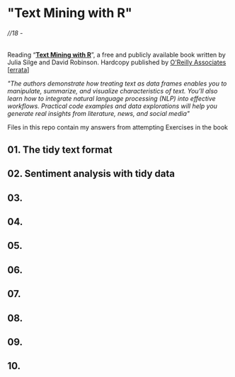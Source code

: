 # "Text Mining with R"
###### //18 -

Reading “[**Text Mining with R**](https://www.tidytextmining.com/)”, a free and publicly available book written by Julia Silge and David Robinson. Hardcopy published by [O'Reilly Associates](http://shop.oreilly.com/product/0636920067153.do) [[errata](https://www.oreilly.com/catalog/errata.csp?isbn=0636920067153)]

*"The authors demonstrate how treating text as data frames enables you to manipulate, summarize, and visualize characteristics of text. You’ll also learn how to integrate natural language processing (NLP) into effective workflows. Practical code examples and data explorations will help you generate real insights from literature, news, and social media"*

Files in this repo contain my answers from attempting Exercises in the book

## 01. The tidy text format

## 02. Sentiment analysis with tidy data

## 03.

## 04.

## 05.

## 06.

## 07.

## 08.

## 09.

## 10.